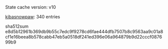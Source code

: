 State cache version: v10

[kibasnowpaw](https://github.com/kibasnowpaw): 340 entries

sha512sum e8d5b12961b369db9b55c7edc9f9278cd6fae444dfb7507b8c9563aa9c01a8cf1e16beea8b578cabb47eb5a0518df241ed396e06a964879b9d22cccf087699b9
